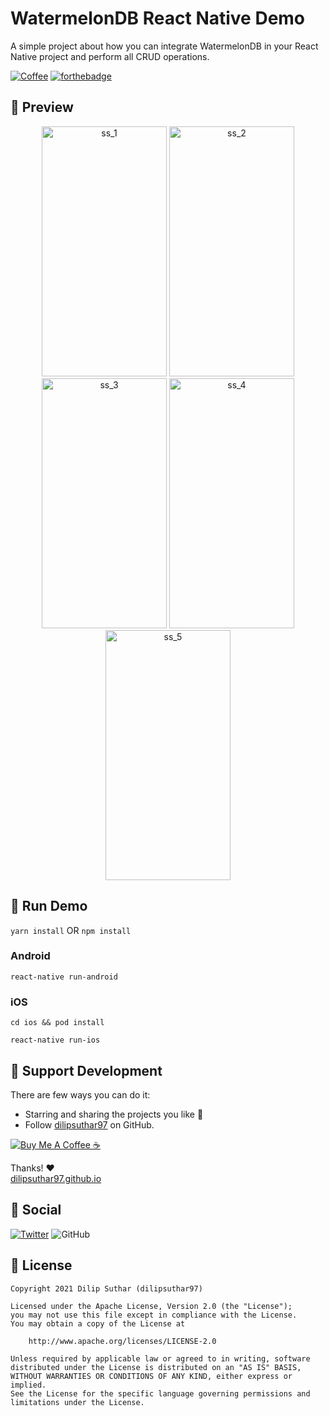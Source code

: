 # WatermelonDB React Native Demo

A simple project about how you can integrate WatermelonDB in your React Native project and perform all CRUD operations.

[![Coffee](https://img.shields.io/badge/support-buy%20me%20a%20coffee!-orange?logo=buymeacoffee)](https://www.buymeacoffee.com/dilipsuthar97)
[![forthebadge](https://forthebadge.com/images/badges/built-with-love.svg)](https://forthebadge.com)

## 📸 Preview

<p align="center">
    <img src="https://github.com/dilipsuthar97/RNWatermelonDB-demo/blob/master/screenshot/1.png" width="200" height="400" alt="ss_1">
    <img src="https://github.com/dilipsuthar97/RNWatermelonDB-demo/blob/master/screenshot/2.png" width="200" height="400" alt="ss_2">
    <img src="https://github.com/dilipsuthar97/RNWatermelonDB-demo/blob/master/screenshot/3.png" width="200" height="400" alt="ss_3">
    <img src="https://github.com/dilipsuthar97/RNWatermelonDB-demo/blob/master/screenshot/4.png" width="200" height="400" alt="ss_4">
    <img src="https://github.com/dilipsuthar97/RNWatermelonDB-demo/blob/master/screenshot/5.png" width="200" height="400" alt="ss_5">
</p>

## 🚀 Run Demo

`yarn install` OR `npm install`

### Android

`react-native run-android`

### iOS

`cd ios && pod install`

`react-native run-ios`

## 💪 Support Development

There are few ways you can do it:

-   Starring and sharing the projects you like 🚀
-   Follow [dilipsuthar97](https://github.com/dilipsuthar97) on GitHub.

<a href="https://www.buymeacoffee.com/dilipsuthar97" target="_blank"><img src="https://www.buymeacoffee.com/assets/img/custom_images/orange_img.png" alt="Buy Me A Coffee ☕" style="height: auto !important;width: auto !important;" ></a>

Thanks! ❤️
<br/>
[dilipsuthar97.github.io](https://dilipsuthar97.github.io)
<br/>

## 📱 Social

[![Twitter](https://img.shields.io/twitter/follow/dilipsuthar97?label=Follow&style=social)](https://twitter.com/dilipsuthar97)
![GitHub](https://img.shields.io/github/followers/dilipsuthar97?label=Follow&style=social)

## 📜 License

```
Copyright 2021 Dilip Suthar (dilipsuthar97)

Licensed under the Apache License, Version 2.0 (the "License");
you may not use this file except in compliance with the License.
You may obtain a copy of the License at

    http://www.apache.org/licenses/LICENSE-2.0

Unless required by applicable law or agreed to in writing, software
distributed under the License is distributed on an "AS IS" BASIS,
WITHOUT WARRANTIES OR CONDITIONS OF ANY KIND, either express or implied.
See the License for the specific language governing permissions and
limitations under the License.
```
